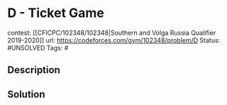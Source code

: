 # D - Ticket Game

contest: [[CFICPC/102348/102348|Southern and Volga Russia Qualifier 2019-2020]]
url: https://codeforces.com/gym/102348/problem/D
Status: #UNSOLVED
Tags: #

## Description

## Solution

